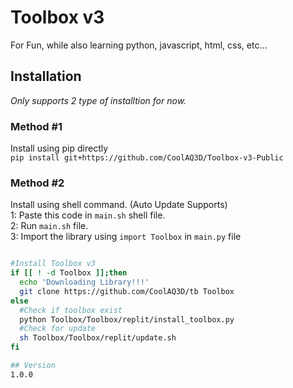 # Toolbox v3

For Fun, while also learning python, javascript, html, css, etc...
## Installation

_Only supports 2 type of  installtion for now._

### Method #1
Install using pip directly
<br>
`pip install git+https://github.com/CoolAQ3D/Toolbox-v3-Public`

### Method #2
Install using shell command. (Auto Update Supports)
<br>
1: Paste this code in `main.sh` shell file.
<br>
2: Run `main.sh` file.
<br>
3: Import the library using `import Toolbox` in `main.py` file

```bash

#Install Toolbox v3
if [[ ! -d Toolbox ]];then
  echo 'Downloading Library!!!'
  git clone https://github.com/CoolAQ3D/tb Toolbox
else
  #Check if toolbox exist
  python Toolbox/Toolbox/replit/install_toolbox.py
  #Check for update
  sh Toolbox/Toolbox/replit/update.sh
fi

## Version
1.0.0